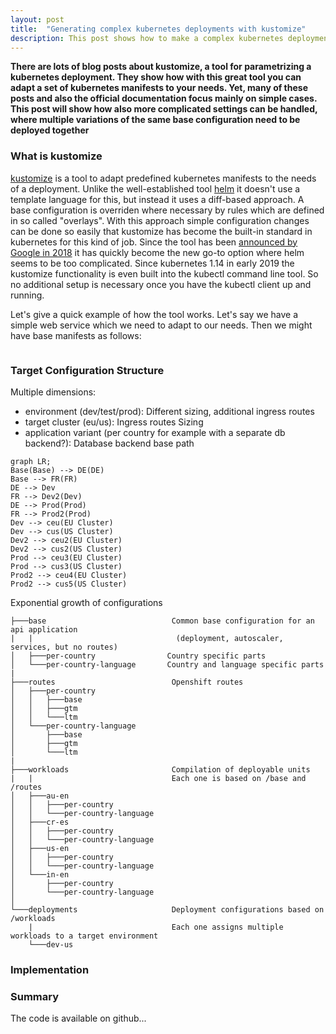 ```yaml
---
layout: post
title:  "Generating complex kubernetes deployments with kustomize"
description: This post shows how to make a complex kubernetes deployment with multiple application varieties maintainable with kustomize.
---
```

**There are lots of blog posts about kustomize, a tool for parametrizing a kubernetes deployment. They show how with this great tool you can adapt a set of kubernetes manifests to your needs. Yet, many of these posts and also the official documentation focus mainly on simple cases. This post will show how also more complicated settings can be handled, where multiple variations of the same base configuration need to be deployed together**

### What is kustomize
[kustomize](https://kustomize.io/) is a tool to adapt predefined kubernetes manifests to the needs of a deployment. Unlike the well-established tool [helm](https://helm.sh/) it doesn't use a template language for this, but instead it uses a diff-based approach. A base configuration is overriden where necessary by rules which are defined in so called "overlays". With this approach simple configuration changes can be done so easily that kustomize has become the built-in standard in kubernetes for this kind of job. Since the tool has been [announced by Google in 2018](https://kubernetes.io/blog/2018/05/29/introducing-kustomize-template-free-configuration-customization-for-kubernetes/) it has quickly become the new go-to option where helm seems to be too complicated. Since kubernetes 1.14 in early 2019 the kustomize functionality is even built into the kubectl command line tool. So no additional setup is necessary once you have the kubectl client up and running.

Let's give a quick example of how the tool works. Let's say we have a simple web service which we need to adapt to our needs. Then we might have base manifests as follows:

```
```


### Target Configuration Structure
Multiple dimensions:
- environment (dev/test/prod):
    Different sizing, additional ingress routes
- target cluster (eu/us):
    Ingress routes
    Sizing
- application variant (per country for example with a separate db backend?):
    Database backend
    base path

```mermaid
graph LR;
Base(Base) --> DE(DE)
Base --> FR(FR)
DE --> Dev
FR --> Dev2(Dev)
DE --> Prod(Prod)
FR --> Prod2(Prod)
Dev --> ceu(EU Cluster)
Dev --> cus(US Cluster)
Dev2 --> ceu2(EU Cluster)
Dev2 --> cus2(US Cluster)
Prod --> ceu3(EU Cluster)
Prod --> cus3(US Cluster)
Prod2 --> ceu4(EU Cluster)
Prod2 --> cus5(US Cluster)
```
Exponential growth of configurations


```
├───base                            Common base configuration for an api application
|   |                                (deployment, autoscaler, services, but no routes)
│   ├───per-country                Country specific parts
│   └───per-country-language       Country and language specific parts
|
├───routes                          Openshift routes
│   ├───per-country                
│   │   ├───base
│   │   ├───gtm
│   │   └───ltm
│   └───per-country-language
│       ├───base
│       ├───gtm
│       └───ltm
|
├───workloads                       Compilation of deployable units
|   |                               Each one is based on /base and /routes
│   ├───au-en
│   │   ├───per-country
│   │   └───per-country-language
│   ├───cr-es
│   │   ├───per-country
│   │   └───per-country-language
│   ├───us-en
│   │   ├───per-country
│   │   └───per-country-language
│   └───in-en
│       ├───per-country
│       └───per-country-language
│
└───deployments                     Deployment configurations based on /workloads
    |                               Each one assigns multiple workloads to a target environment
    └───dev-us
```

### Implementation

### Summary

The code is available on github...
